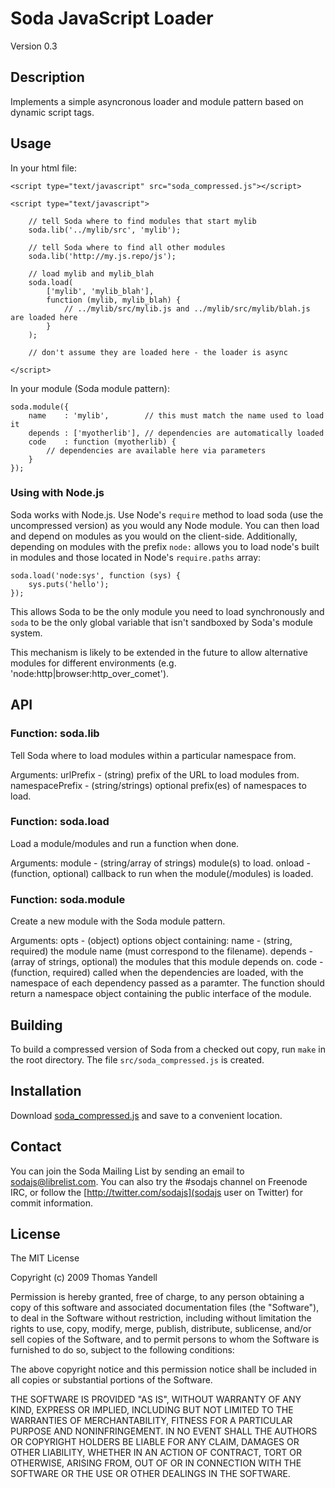 Soda JavaScript Loader
======================

Version 0.3

Description
-----------

Implements a simple asyncronous loader and module pattern based on dynamic
script tags.

Usage
-----

In your html file:

    <script type="text/javascript" src="soda_compressed.js"></script>
    
    <script type="text/javascript">
        
        // tell Soda where to find modules that start mylib
        soda.lib('../mylib/src', 'mylib');
        
        // tell Soda where to find all other modules
        soda.lib('http://my.js.repo/js');
        
        // load mylib and mylib_blah
        soda.load(
            ['mylib', 'mylib_blah'],
            function (mylib, mylib_blah) {
                // ../mylib/src/mylib.js and ../mylib/src/mylib/blah.js are loaded here
            }
        );
        
        // don't assume they are loaded here - the loader is async
        
    </script>

In your module (Soda module pattern):

    soda.module({
        name    : 'mylib',        // this must match the name used to load it
        depends : ['myotherlib'], // dependencies are automatically loaded
        code    : function (myotherlib) {
            // dependencies are available here via parameters
        }
    });

### Using with Node.js

Soda works with Node.js. Use Node's `require` method to load soda (use the uncompressed
version) as you would any Node module. You can then load and depend on modules as you
would on the client-side. Additionally, depending on modules with the prefix `node:`
allows you to load node's built in modules and those located in Node's `require.paths` array:

    soda.load('node:sys', function (sys) {
        sys.puts('hello');
    });

This allows Soda to be the only module you need to load synchronously and `soda` to be the only
global variable that isn't sandboxed by Soda's module system.

This mechanism is likely to be extended in the future to allow alternative modules for different
environments (e.g. 'node:http|browser:http_over_comet').

API
---

### Function: soda.lib

Tell Soda where to load modules within a particular namespace from.

Arguments:
  urlPrefix       - (string) prefix of the URL to load modules from.
  namespacePrefix - (string/strings) optional prefix(es) of namespaces to load.

### Function: soda.load

Load a module/modules and run a function when done.

Arguments:
  module - (string/array of strings) module(s) to load.
  onload - (function, optional) callback to run when the module(/modules) is loaded.

### Function: soda.module

Create a new module with the Soda module pattern.

Arguments:
  opts - (object) options object containing:
    name    - (string, required) the module name (must correspond to the filename).
    depends - (array of strings, optional) the modules that this module depends on.
    code    - (function, required) called when the dependencies are loaded, with the
              namespace of each dependency passed as a paramter. The function should
              return a namespace object containing the public interface of the module.

Building
--------

To build a compressed version of Soda from a checked out copy, run `make` in the root
directory. The file `src/soda_compressed.js` is created.

Installation
------------

Download [soda_compressed.js](http://cloud.github.com/downloads/tomyan/soda/soda_compressed.js)
and save to a convenient location.

Contact
-------

You can join the Soda Mailing List by sending an email to
[sodajs@librelist.com](mailto:sodajs@librelist.com). You can also try the #sodajs
channel on Freenode IRC, or follow the [http://twitter.com/sodajs](sodajs user on
Twitter) for commit information.

License
-------

The MIT License

Copyright (c) 2009 Thomas Yandell

Permission is hereby granted, free of charge, to any person obtaining a copy
of this software and associated documentation files (the "Software"), to deal
in the Software without restriction, including without limitation the rights
to use, copy, modify, merge, publish, distribute, sublicense, and/or sell
copies of the Software, and to permit persons to whom the Software is
furnished to do so, subject to the following conditions:

The above copyright notice and this permission notice shall be included in
all copies or substantial portions of the Software.

THE SOFTWARE IS PROVIDED "AS IS", WITHOUT WARRANTY OF ANY KIND, EXPRESS OR
IMPLIED, INCLUDING BUT NOT LIMITED TO THE WARRANTIES OF MERCHANTABILITY,
FITNESS FOR A PARTICULAR PURPOSE AND NONINFRINGEMENT. IN NO EVENT SHALL THE
AUTHORS OR COPYRIGHT HOLDERS BE LIABLE FOR ANY CLAIM, DAMAGES OR OTHER
LIABILITY, WHETHER IN AN ACTION OF CONTRACT, TORT OR OTHERWISE, ARISING FROM,
OUT OF OR IN CONNECTION WITH THE SOFTWARE OR THE USE OR OTHER DEALINGS IN
THE SOFTWARE.
